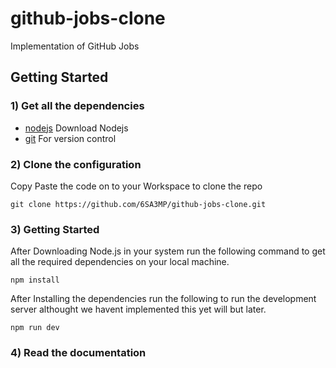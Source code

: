 # github-jobs-clone
Implementation of GitHub Jobs

## Getting Started
### 1) Get all the dependencies
- [nodejs](https://nodejs.org/en/download/) Download Nodejs
- [git](https://git-scm.com/downloads) For version control
### 2) Clone the configuration
Copy Paste the code on to your Workspace to clone the repo
```
git clone https://github.com/6SA3MP/github-jobs-clone.git
```
### 3) Getting Started
After Downloading Node.js in your system
run the following command to get all the required dependencies on your local machine.
```
npm install
```
After Installing the dependencies run the following to run the development server althought we havent implemented this yet will but later.
```
npm run dev
```
### 4) Read the documentation
